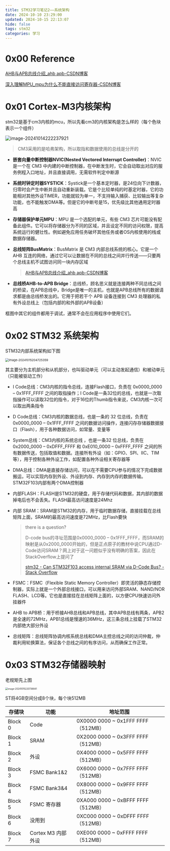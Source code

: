 ```yaml
---
title: STM32学习笔记2——系统架构
date: 2024-10-10 23:29:00
updated: 2024-10-15 22:13:07
hide: false
tags: stm32
categories: 学习
---
```


# 0x00 Reference

[AHB与APB总线介绍_ahb apb-CSDN博客](https://blog.csdn.net/m0_60503814/article/details/139231790)

[深入理解MPU_mpu为什么不能直接访问寄存器-CSDN博客](https://blog.csdn.net/qq_20334947/article/details/86603530)

# 0x01 Cortex-M3内核架构

stm32是基于cm3内核的mcu，所以先看cm3的内核架构是怎么样的（每个色块表示一个组件）

![image-20241014222237921](https://cdn.jsdelivr.net/gh/GoooForward/picture@main/note-image/image-20241014222237921.png)

> CM3采用的是哈弗架构，所以取指和数据使用的总线是分开的

* **嵌套向量中断控制器NVIC(Nested Vectored Interrupt Controller)**：NVIC 是一个在 CM3 中内建的中断控制器，在中断发生时，它会自动取出对应的服务例程入口地址，并且直接调用，无需软件判定中断源

* **系统时钟定时器SYSTICK**：Systick是一个基本定时器，是24位向下计数器，归零时会产生中断并且自动重新装载。它是个比较单纯的时基定时器，它的功能相对其他外设TIMER，功能就较为单一，不支持输入捕获、比较输出等复杂功能，也不能触发DMA等。但是它的中断号是15，优先级比其他通用定时器高

* **存储器保护单元MPU**：MPU 是一个选配的单元，有些 CM3 芯片可能没有配备此组件。它可以将存储器分为不同的区域，并且设定不同的访问权限，提高系统运行的健壮性。例如避免应用任务破坏其他任务或者OS内核使用的栈或数据存储器。

* **总线矩阵BusMatrix**：BusMatrix 是 CM3 内部总线系统的核心。它是一个 AHB 互连的网络，通过它可以让数据在不同的总线之间并行传送——只要两个总线主机不试图访问同一块内存区域

    > [AHB与APB总线介绍_ahb apb-CSDN博客](https://blog.csdn.net/m0_60503814/article/details/139231790)

* **总线桥AHB-to-APB Bridge**：总线桥，顾名思义就是连接两种不同总线之间的桥梁，在APB总线中，Bridge是唯一的主机，也就是APB总线所有的数据请求都是由总线桥发出的。它用于把若干个 APB 设备连接到 CM3 处理器的私有外设总线上（包括内部的和外部的APB设备）

框图中其它的组件都用于调试，通常不会在应用程序中使用它们。



# 0x02 STM32 系统架构

STM32内部系统架构如下图

<img src="https://cdn.jsdelivr.net/gh/GoooForward/picture@main/note-image/image-20241015204725359.png" alt="image-20241015204725359" style="zoom:67%;" />

其主要分为主机部分和从机部分，也叫驱动单元（可以主动发起通信）和被动单元（只能被驱动工作）

* I Code总线：CM3内核的指令总线，连接Flash接口，负责在 0x0000_0000 – 0x1FFF_FFFF 之间的取指操作；I Code是一条32位的总线，也就是一次取指操作可以读取32位的指令，对于16位的Thumb指令来说，CM3内核一次可以取出两条指令

* D Code总线：CM3内核的数据总线，也是一条的 32 位总线，负责在 0x0000_0000 – 0x1FFF_FFFF 之间的数据访问操作，连接闪存存储器数据接口（Flash），用于各种数据访问，如常量、变量等

* System总线：CM3内核的系统总线 ，也是一条32 位总线，负责在 0x2000_0000 – 0xDFFF_FFFF 和 0xE010_0000 – 0xFFFF_FFFF 之间的所有数据传送，包括取值和数据。连接所有外设（如：GPIO、SPI、IIC、TIM等），用于控制各种外设工作，如配置各种外设相关寄存器等

* DMA总线：DMA是直接存储访问，可以在不需要CPU参与的情况下完成数据搬运，可以实现内存到外设、外设到内存、内存到内存的数据传输。STM32F103内部有两个DMA控制器

* 内部FLASH：FLASH是STM32的硬盘，用于存储代码和数据，其内部的数据掉电后也不会丢失。FLASH最高访问速度是24Mhz

* 内部 SRAM：SRAM是STM32的内存，用于临时数据存储，直接挂载在总线矩阵上面，SRAM的最高访问速度是72MHz，比Flash要快

    > there is a question?
    >
    > D-code bus的寻址范围是0x0000_0000 – 0x1FFF_FFFF，而SRAM的映射是从0x2000_0000开始的，但是正点原子的教材中说CPU通过D-Code访问SRAM？网上对于这一问题似乎没有明确的答案，因此在StackOverflow上提问了
    >
    > [stm32 - Can STM32F103 access internal SRAM via D-Code Bus? - Stack Overflow](https://stackoverflow.com/questions/79090269/can-stm32f103-access-internal-sram-via-d-code-bus)

* FSMC：FSMC（Flexible Static Memory Controller）即灵活的静态存储控制器，实际上就是一个外部总线接口，可以用来访问外部SRAM、NAND/NOR FLASH、LCD等。它也是直接挂在总线矩阵上面的，以方便CPU快速访问外挂器件

* AHB to APB桥：用于桥接AHB总线和APB总线，其中APB总线有两条，APB2是全速的72MHz，APB1总线是慢速的36MHz，这三条总线上挂载了STM32内部绝大部分外设
* 总线矩阵：总线矩阵协调内核系统总线和DMA主控总线之间的访问仲裁，仲裁利用轮换算法，保证各个总线之间的有序访问，从而确保工作正常。

# 0x03 STM32存储器映射

老规矩先上图

<img src="https://cdn.jsdelivr.net/gh/GoooForward/picture@main/note-image/image-20241015220738841.png" alt="image-20241015220738841" style="zoom: 50%;" />

ST将4GB空间分成8个块，每个块512MB

| 存储块  | 功能               | 地址范围                           |
| ------- | ------------------ | ---------------------------------- |
| Block 0 | Code               | 0X0000 0000 ~ 0x1FFF FFFF（512MB） |
| Block 1 | SRAM               | 0X2000 0000 ~ 0x3FFF FFFF（512MB） |
| Block 2 | 外设               | 0X4000 0000 ~ 0x5FFF FFFF（512MB） |
| Block 3 | FSMC Bank1&2       | 0X6000 0000 ~ 0x7FFF FFFF（512MB） |
| Block 4 | FSMC Bank3&4       | 0X8000 0000 ~ 0x9FFF FFFF（512MB） |
| Block 5 | FSMC 寄存器        | 0XA000 0000 ~ 0xBFFF FFFF（512MB） |
| Block 6 | 没用到             | 0XC000 0000 ~ 0xDFFF FFFF（512MB） |
| Block 7 | Cortex M3 内部外设 | 0XE000 0000 ~ 0xFFFF FFFF（512MB） |